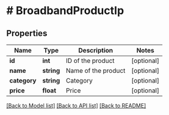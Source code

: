 # # BroadbandProductIp

## Properties

Name | Type | Description | Notes
------------ | ------------- | ------------- | -------------
**id** | **int** | ID of the product | [optional]
**name** | **string** | Name of the product | [optional]
**category** | **string** | Category | [optional]
**price** | **float** | Price | [optional]

[[Back to Model list]](../../README.md#models) [[Back to API list]](../../README.md#endpoints) [[Back to README]](../../README.md)
